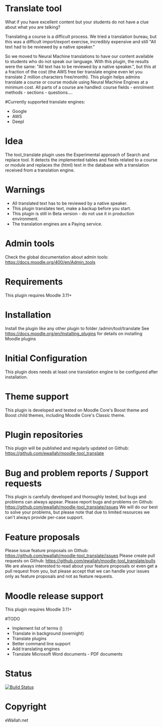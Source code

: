 # Translate tool
What if you have excellent content but your students do not have a clue about what you are talking?

Translating a course is a difficult process. We tried a translation bureau, but this was a difficult import/export exercise, incredibly expensive and still "All text had to be reviewed by a native speaker."

So we moved to Neural Machine translations to have our content available to students who do not speak our language. With this plugin, the results were the same: "All text has to be reviewed by a native speaker.", but this at a fraction of the cost (the AWS free tier translate engine even let you translate 2 million characters free/month).
This plugin helps admins translate a course or course module using Neural Machine Engines at a minimum cost. All parts of a course are handled: course fields - enrolment methods - sections - questions....

#Currently supported translate engines:
  - Google
  - AWS
  - Deepl

# Idea
The tool_translate plugin uses the Experimental approach of Search and replace tool. It detects the implemented tables and fields related to a course or module and replaces the (html) text in the database with a translation received from a translation engine.

# Warnings
 - All translated text has to be reviewed by a native speaker.
 - This plugin translates text, make a backup before you start.
 - This plugin is still in Beta version - do not use it in production environment.
 - The translation engines are a Paying service.

# Admin tools
Check the global documentation about admin tools:  https://docs.moodle.org/400/en/Admin_tools

# Requirements
This plugin requires Moodle 3.11+

# Installation
Install the plugin like any other plugin to folder /admin/tool/translate
See https://docs.moodle.org/en/Installing_plugins for details on installing Moodle plugins

# Initial Configuration
This plugin does needs at least one translation engine to be configured after installation.

# Theme support
This plugin is developed and tested on Moodle Core's Boost theme and Boost child themes, including Moodle Core's Classic theme.

# Plugin repositories
This plugin will be published and regularly updated on Github: https://github.com/ewallah/moodle-tool_translate

# Bug and problem reports / Support requests
This plugin is carefully developed and thoroughly tested, but bugs and problems can always appear.
Please report bugs and problems on Github: https://github.com/ewallah/moodle-tool_translate/issues
We will do our best to solve your problems, but please note that due to limited resources we can't always provide per-case support.

# Feature proposals
Please issue feature proposals on Github: https://github.com/ewallah/moodle-tool_translate/issues
Please create pull requests on Github: https://github.com/ewallah/moodle-tool_translate/pulls
We are always interested to read about your feature proposals or even get a pull request from you, but please accept that we can handle your issues only as feature proposals and not as feature requests.

# Moodle release support
This plugin requires Moodle 3.11+

#TODO
  - Implement list of terms ()
  - Translate in background (overnight)
  - Translate plugins
  - Better command line support
  - Add translating engines
  - Translate Microsoft Word documents - PDF documents


# Status
[![Build Status](https://github.com/ewallah/moodle-tool_translate/workflows/Tests/badge.svg)](https://github.com/ewallah/moodle-tool_translate/actions)

# Copyright
eWallah.net
